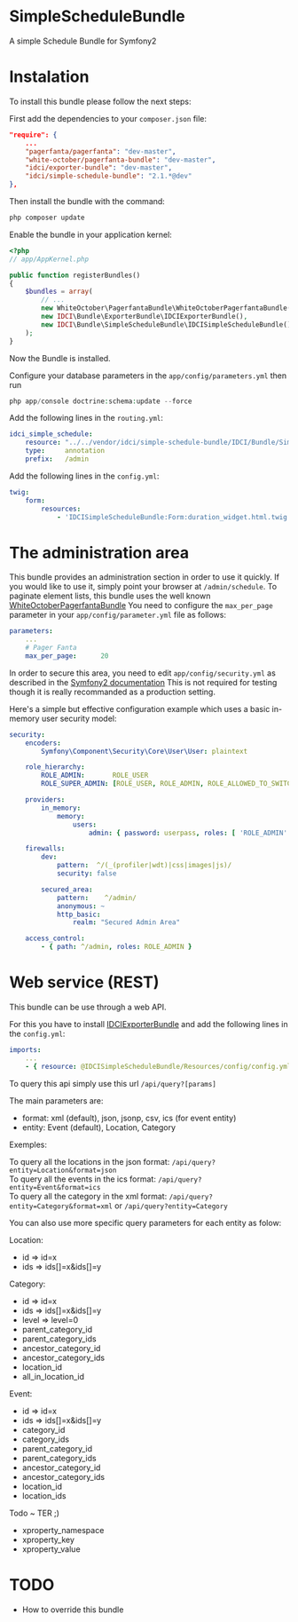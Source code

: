 SimpleScheduleBundle
====================

A simple Schedule Bundle for Symfony2


Instalation
===========

To install this bundle please follow the next steps:

First add the dependencies to your `composer.json` file:

```json
"require": {
    ...
    "pagerfanta/pagerfanta": "dev-master",
    "white-october/pagerfanta-bundle": "dev-master",
    "idci/exporter-bundle": "dev-master",
    "idci/simple-schedule-bundle": "2.1.*@dev"
},
```

Then install the bundle with the command:

```php
php composer update
```

Enable the bundle in your application kernel:

```php
<?php
// app/AppKernel.php

public function registerBundles()
{
    $bundles = array(
        // ...
        new WhiteOctober\PagerfantaBundle\WhiteOctoberPagerfantaBundle(),
        new IDCI\Bundle\ExporterBundle\IDCIExporterBundle(),
        new IDCI\Bundle\SimpleScheduleBundle\IDCISimpleScheduleBundle(),
    );
}
```

Now the Bundle is installed.

Configure your database parameters in the `app/config/parameters.yml` then run

```php
php app/console doctrine:schema:update --force
```

Add the following lines in the `routing.yml`:

```yml
idci_simple_schedule:
    resource: "../../vendor/idci/simple-schedule-bundle/IDCI/Bundle/SimpleScheduleBundle/Controller"
    type:     annotation
    prefix:   /admin
```

Add the following lines in the `config.yml`:

```yml
twig:
    form:
        resources:
            - 'IDCISimpleScheduleBundle:Form:duration_widget.html.twig'
```


The administration area
=======================

This bundle provides an administration section in order to use it quickly.
If you would like to use it, simply point your browser at `/admin/schedule`.
To paginate element lists, this bundle uses the well known [WhiteOctoberPagerfantaBundle](https://github.com/whiteoctober/WhiteOctoberPagerfantaBundle)
You need to configure the `max_per_page` parameter in your `app/config/parameter.yml` file as follows:

```yml
parameters:
    ...
    # Pager Fanta
    max_per_page:      20
```

In order to secure this area, you need to edit `app/config/security.yml` as described in the [Symfony2 documentation](http://symfony.com/doc/master/book/security.html)
This is not required for testing though it is really recommanded as a production setting.

Here's a simple but effective configuration example which uses a basic in-memory user security model:

```yml
security:
    encoders:
        Symfony\Component\Security\Core\User\User: plaintext

    role_hierarchy:
        ROLE_ADMIN:       ROLE_USER
        ROLE_SUPER_ADMIN: [ROLE_USER, ROLE_ADMIN, ROLE_ALLOWED_TO_SWITCH]

    providers:
        in_memory:
            memory:
                users:
                    admin: { password: userpass, roles: [ 'ROLE_ADMIN' ] }

    firewalls:
        dev:
            pattern:  ^/(_(profiler|wdt)|css|images|js)/
            security: false

        secured_area:
            pattern:    ^/admin/
            anonymous: ~
            http_basic:
                realm: "Secured Admin Area"

    access_control:
        - { path: ^/admin, roles: ROLE_ADMIN }
```


Web service (REST)
==================

This bundle can be use through a web API.

For this you have to install [IDCIExporterBundle](https://github.com/IDCI-Consulting/ExporterBundle)
and add the following lines in the `config.yml`:

```yml
imports:
    ...
    - { resource: @IDCISimpleScheduleBundle/Resources/config/config.yml }
```

To query this api simply use this url `/api/query?[params]`

The main parameters are:

 * format: xml (default), json, jsonp, csv, ics (for event entity)
 * entity: Event (default), Location, Category

Exemples:

To query all the locations in the json format: `/api/query?entity=Location&format=json`  
To query all the events in the ics format: `/api/query?entity=Event&format=ics`  
To query all the category in the xml format: `/api/query?entity=Category&format=xml` or `/api/query?entity=Category`  

You can also use more specific query parameters for each entity as folow:

Location:

 * id => id=x
 * ids => ids[]=x&ids[]=y

Category:

 * id => id=x
 * ids => ids[]=x&ids[]=y
 * level => level=0
 * parent_category_id
 * parent_category_ids
 * ancestor_category_id
 * ancestor_category_ids
 * location_id
 * all_in_location_id

Event:

 * id => id=x
 * ids => ids[]=x&ids[]=y
 * category_id
 * category_ids
 * parent_category_id
 * parent_category_ids
 * ancestor_category_id
 * ancestor_category_ids
 * location_id
 * location_ids

Todo ~ TER ;)

 * xproperty_namespace
 * xproperty_key
 * xproperty_value


TODO
====

 * How to override this bundle
